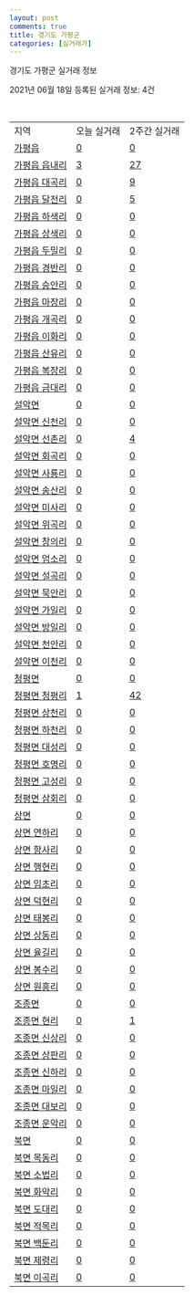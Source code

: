 ```yaml
---
layout: post
comments: true
title: 경기도 가평군
categories: [실거래가]
---
```


경기도 가평군 실거래 정보

2021년 06월 18일 등록된 실거래 정보: 4건

<script type="text/javascript">
  google.charts.load('current', {'packages':['corechart']});
  google.charts.setOnLoadCallback(drawChart);

  function drawChart() {
    var data = google.visualization.arrayToDataTable([['거래일', '매매', '전월세', '전매'], ['2021-02', 0, 1, 0], ['2021-03', 2, 7, 0], ['2021-04', 13, 6, 6], ['2021-05', 22, 11, 6], ['2021-06', 11, 0, 3]]);

    var options = {
      title: '최근 유형별 거래량 추이',
      legend: { position: 'bottom' }
    };

    var chart = new google.visualization.LineChart(document.getElementById('columnchart_material'));
    chart.draw(data, (options));
  }
</script>

<div id="columnchart_material" style="width: 450px; margin-left: -35px"></div>
<br>
<table class="sortable">
  <tr>
    <td>지역</td>
    <td>오늘 실거래</td>
    <td>2주간 실거래</td>
  </tr>

  
  <tr class="item">
    <td><a href="4182025000.html">가평읍</a></td>
    <td><a href="4182025000.html">0</a></td>
    <td><a href="4182025000.html">0</a></td>
  </tr>
    

  <tr class="item">
    <td><a href="4182025021.html">가평읍 읍내리</a></td>
    <td><a href="4182025021.html">3</a></td>
    <td><a href="4182025021.html">27</a></td>
  </tr>
    

  <tr class="item">
    <td><a href="4182025022.html">가평읍 대곡리</a></td>
    <td><a href="4182025022.html">0</a></td>
    <td><a href="4182025022.html">9</a></td>
  </tr>
    

  <tr class="item">
    <td><a href="4182025023.html">가평읍 달전리</a></td>
    <td><a href="4182025023.html">0</a></td>
    <td><a href="4182025023.html">5</a></td>
  </tr>
    

  <tr class="item">
    <td><a href="4182025024.html">가평읍 하색리</a></td>
    <td><a href="4182025024.html">0</a></td>
    <td><a href="4182025024.html">0</a></td>
  </tr>
    

  <tr class="item">
    <td><a href="4182025025.html">가평읍 상색리</a></td>
    <td><a href="4182025025.html">0</a></td>
    <td><a href="4182025025.html">0</a></td>
  </tr>
    

  <tr class="item">
    <td><a href="4182025026.html">가평읍 두밀리</a></td>
    <td><a href="4182025026.html">0</a></td>
    <td><a href="4182025026.html">0</a></td>
  </tr>
    

  <tr class="item">
    <td><a href="4182025027.html">가평읍 경반리</a></td>
    <td><a href="4182025027.html">0</a></td>
    <td><a href="4182025027.html">0</a></td>
  </tr>
    

  <tr class="item">
    <td><a href="4182025028.html">가평읍 승안리</a></td>
    <td><a href="4182025028.html">0</a></td>
    <td><a href="4182025028.html">0</a></td>
  </tr>
    

  <tr class="item">
    <td><a href="4182025029.html">가평읍 마장리</a></td>
    <td><a href="4182025029.html">0</a></td>
    <td><a href="4182025029.html">0</a></td>
  </tr>
    

  <tr class="item">
    <td><a href="4182025030.html">가평읍 개곡리</a></td>
    <td><a href="4182025030.html">0</a></td>
    <td><a href="4182025030.html">0</a></td>
  </tr>
    

  <tr class="item">
    <td><a href="4182025031.html">가평읍 이화리</a></td>
    <td><a href="4182025031.html">0</a></td>
    <td><a href="4182025031.html">0</a></td>
  </tr>
    

  <tr class="item">
    <td><a href="4182025032.html">가평읍 산유리</a></td>
    <td><a href="4182025032.html">0</a></td>
    <td><a href="4182025032.html">0</a></td>
  </tr>
    

  <tr class="item">
    <td><a href="4182025033.html">가평읍 복장리</a></td>
    <td><a href="4182025033.html">0</a></td>
    <td><a href="4182025033.html">0</a></td>
  </tr>
    

  <tr class="item">
    <td><a href="4182025034.html">가평읍 금대리</a></td>
    <td><a href="4182025034.html">0</a></td>
    <td><a href="4182025034.html">0</a></td>
  </tr>
    

  <tr class="item">
    <td><a href="4182031000.html">설악면</a></td>
    <td><a href="4182031000.html">0</a></td>
    <td><a href="4182031000.html">0</a></td>
  </tr>
    

  <tr class="item">
    <td><a href="4182031021.html">설악면 신천리</a></td>
    <td><a href="4182031021.html">0</a></td>
    <td><a href="4182031021.html">0</a></td>
  </tr>
    

  <tr class="item">
    <td><a href="4182031022.html">설악면 선촌리</a></td>
    <td><a href="4182031022.html">0</a></td>
    <td><a href="4182031022.html">4</a></td>
  </tr>
    

  <tr class="item">
    <td><a href="4182031023.html">설악면 회곡리</a></td>
    <td><a href="4182031023.html">0</a></td>
    <td><a href="4182031023.html">0</a></td>
  </tr>
    

  <tr class="item">
    <td><a href="4182031024.html">설악면 사룡리</a></td>
    <td><a href="4182031024.html">0</a></td>
    <td><a href="4182031024.html">0</a></td>
  </tr>
    

  <tr class="item">
    <td><a href="4182031025.html">설악면 송산리</a></td>
    <td><a href="4182031025.html">0</a></td>
    <td><a href="4182031025.html">0</a></td>
  </tr>
    

  <tr class="item">
    <td><a href="4182031026.html">설악면 미사리</a></td>
    <td><a href="4182031026.html">0</a></td>
    <td><a href="4182031026.html">0</a></td>
  </tr>
    

  <tr class="item">
    <td><a href="4182031027.html">설악면 위곡리</a></td>
    <td><a href="4182031027.html">0</a></td>
    <td><a href="4182031027.html">0</a></td>
  </tr>
    

  <tr class="item">
    <td><a href="4182031028.html">설악면 창의리</a></td>
    <td><a href="4182031028.html">0</a></td>
    <td><a href="4182031028.html">0</a></td>
  </tr>
    

  <tr class="item">
    <td><a href="4182031029.html">설악면 엄소리</a></td>
    <td><a href="4182031029.html">0</a></td>
    <td><a href="4182031029.html">0</a></td>
  </tr>
    

  <tr class="item">
    <td><a href="4182031030.html">설악면 설곡리</a></td>
    <td><a href="4182031030.html">0</a></td>
    <td><a href="4182031030.html">0</a></td>
  </tr>
    

  <tr class="item">
    <td><a href="4182031031.html">설악면 묵안리</a></td>
    <td><a href="4182031031.html">0</a></td>
    <td><a href="4182031031.html">0</a></td>
  </tr>
    

  <tr class="item">
    <td><a href="4182031032.html">설악면 가일리</a></td>
    <td><a href="4182031032.html">0</a></td>
    <td><a href="4182031032.html">0</a></td>
  </tr>
    

  <tr class="item">
    <td><a href="4182031033.html">설악면 방일리</a></td>
    <td><a href="4182031033.html">0</a></td>
    <td><a href="4182031033.html">0</a></td>
  </tr>
    

  <tr class="item">
    <td><a href="4182031034.html">설악면 천안리</a></td>
    <td><a href="4182031034.html">0</a></td>
    <td><a href="4182031034.html">0</a></td>
  </tr>
    

  <tr class="item">
    <td><a href="4182031035.html">설악면 이천리</a></td>
    <td><a href="4182031035.html">0</a></td>
    <td><a href="4182031035.html">0</a></td>
  </tr>
    

  <tr class="item">
    <td><a href="4182032500.html">청평면</a></td>
    <td><a href="4182032500.html">0</a></td>
    <td><a href="4182032500.html">0</a></td>
  </tr>
    

  <tr class="item">
    <td><a href="4182032521.html">청평면 청평리</a></td>
    <td><a href="4182032521.html">1</a></td>
    <td><a href="4182032521.html">42</a></td>
  </tr>
    

  <tr class="item">
    <td><a href="4182032522.html">청평면 상천리</a></td>
    <td><a href="4182032522.html">0</a></td>
    <td><a href="4182032522.html">0</a></td>
  </tr>
    

  <tr class="item">
    <td><a href="4182032523.html">청평면 하천리</a></td>
    <td><a href="4182032523.html">0</a></td>
    <td><a href="4182032523.html">0</a></td>
  </tr>
    

  <tr class="item">
    <td><a href="4182032524.html">청평면 대성리</a></td>
    <td><a href="4182032524.html">0</a></td>
    <td><a href="4182032524.html">0</a></td>
  </tr>
    

  <tr class="item">
    <td><a href="4182032525.html">청평면 호명리</a></td>
    <td><a href="4182032525.html">0</a></td>
    <td><a href="4182032525.html">0</a></td>
  </tr>
    

  <tr class="item">
    <td><a href="4182032526.html">청평면 고성리</a></td>
    <td><a href="4182032526.html">0</a></td>
    <td><a href="4182032526.html">0</a></td>
  </tr>
    

  <tr class="item">
    <td><a href="4182032527.html">청평면 삼회리</a></td>
    <td><a href="4182032527.html">0</a></td>
    <td><a href="4182032527.html">0</a></td>
  </tr>
    

  <tr class="item">
    <td><a href="4182033000.html">상면</a></td>
    <td><a href="4182033000.html">0</a></td>
    <td><a href="4182033000.html">0</a></td>
  </tr>
    

  <tr class="item">
    <td><a href="4182033021.html">상면 연하리</a></td>
    <td><a href="4182033021.html">0</a></td>
    <td><a href="4182033021.html">0</a></td>
  </tr>
    

  <tr class="item">
    <td><a href="4182033022.html">상면 항사리</a></td>
    <td><a href="4182033022.html">0</a></td>
    <td><a href="4182033022.html">0</a></td>
  </tr>
    

  <tr class="item">
    <td><a href="4182033023.html">상면 행현리</a></td>
    <td><a href="4182033023.html">0</a></td>
    <td><a href="4182033023.html">0</a></td>
  </tr>
    

  <tr class="item">
    <td><a href="4182033024.html">상면 임초리</a></td>
    <td><a href="4182033024.html">0</a></td>
    <td><a href="4182033024.html">0</a></td>
  </tr>
    

  <tr class="item">
    <td><a href="4182033025.html">상면 덕현리</a></td>
    <td><a href="4182033025.html">0</a></td>
    <td><a href="4182033025.html">0</a></td>
  </tr>
    

  <tr class="item">
    <td><a href="4182033026.html">상면 태봉리</a></td>
    <td><a href="4182033026.html">0</a></td>
    <td><a href="4182033026.html">0</a></td>
  </tr>
    

  <tr class="item">
    <td><a href="4182033027.html">상면 상동리</a></td>
    <td><a href="4182033027.html">0</a></td>
    <td><a href="4182033027.html">0</a></td>
  </tr>
    

  <tr class="item">
    <td><a href="4182033028.html">상면 율길리</a></td>
    <td><a href="4182033028.html">0</a></td>
    <td><a href="4182033028.html">0</a></td>
  </tr>
    

  <tr class="item">
    <td><a href="4182033029.html">상면 봉수리</a></td>
    <td><a href="4182033029.html">0</a></td>
    <td><a href="4182033029.html">0</a></td>
  </tr>
    

  <tr class="item">
    <td><a href="4182033030.html">상면 원흥리</a></td>
    <td><a href="4182033030.html">0</a></td>
    <td><a href="4182033030.html">0</a></td>
  </tr>
    

  <tr class="item">
    <td><a href="4182034500.html">조종면</a></td>
    <td><a href="4182034500.html">0</a></td>
    <td><a href="4182034500.html">0</a></td>
  </tr>
    

  <tr class="item">
    <td><a href="4182034521.html">조종면 현리</a></td>
    <td><a href="4182034521.html">0</a></td>
    <td><a href="4182034521.html">1</a></td>
  </tr>
    

  <tr class="item">
    <td><a href="4182034522.html">조종면 신상리</a></td>
    <td><a href="4182034522.html">0</a></td>
    <td><a href="4182034522.html">0</a></td>
  </tr>
    

  <tr class="item">
    <td><a href="4182034524.html">조종면 상판리</a></td>
    <td><a href="4182034524.html">0</a></td>
    <td><a href="4182034524.html">0</a></td>
  </tr>
    

  <tr class="item">
    <td><a href="4182034525.html">조종면 신하리</a></td>
    <td><a href="4182034525.html">0</a></td>
    <td><a href="4182034525.html">0</a></td>
  </tr>
    

  <tr class="item">
    <td><a href="4182034526.html">조종면 마일리</a></td>
    <td><a href="4182034526.html">0</a></td>
    <td><a href="4182034526.html">0</a></td>
  </tr>
    

  <tr class="item">
    <td><a href="4182034527.html">조종면 대보리</a></td>
    <td><a href="4182034527.html">0</a></td>
    <td><a href="4182034527.html">0</a></td>
  </tr>
    

  <tr class="item">
    <td><a href="4182034528.html">조종면 운악리</a></td>
    <td><a href="4182034528.html">0</a></td>
    <td><a href="4182034528.html">0</a></td>
  </tr>
    

  <tr class="item">
    <td><a href="4182035000.html">북면</a></td>
    <td><a href="4182035000.html">0</a></td>
    <td><a href="4182035000.html">0</a></td>
  </tr>
    

  <tr class="item">
    <td><a href="4182035021.html">북면 목동리</a></td>
    <td><a href="4182035021.html">0</a></td>
    <td><a href="4182035021.html">0</a></td>
  </tr>
    

  <tr class="item">
    <td><a href="4182035022.html">북면 소법리</a></td>
    <td><a href="4182035022.html">0</a></td>
    <td><a href="4182035022.html">0</a></td>
  </tr>
    

  <tr class="item">
    <td><a href="4182035023.html">북면 화악리</a></td>
    <td><a href="4182035023.html">0</a></td>
    <td><a href="4182035023.html">0</a></td>
  </tr>
    

  <tr class="item">
    <td><a href="4182035024.html">북면 도대리</a></td>
    <td><a href="4182035024.html">0</a></td>
    <td><a href="4182035024.html">0</a></td>
  </tr>
    

  <tr class="item">
    <td><a href="4182035025.html">북면 적목리</a></td>
    <td><a href="4182035025.html">0</a></td>
    <td><a href="4182035025.html">0</a></td>
  </tr>
    

  <tr class="item">
    <td><a href="4182035026.html">북면 백둔리</a></td>
    <td><a href="4182035026.html">0</a></td>
    <td><a href="4182035026.html">0</a></td>
  </tr>
    

  <tr class="item">
    <td><a href="4182035027.html">북면 제령리</a></td>
    <td><a href="4182035027.html">0</a></td>
    <td><a href="4182035027.html">0</a></td>
  </tr>
    

  <tr class="item">
    <td><a href="4182035028.html">북면 이곡리</a></td>
    <td><a href="4182035028.html">0</a></td>
    <td><a href="4182035028.html">0</a></td>
  </tr>
    


</table>


    